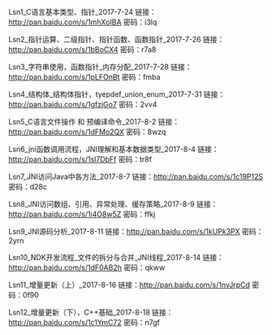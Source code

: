 Lsn1_C语言基本类型、指针_2017-7-24
链接：http://pan.baidu.com/s/1mhXoIBA 密码：i3lq

Lsn2_指针运算、二级指针、指针函数、函数指针_2017-7-26
链接：http://pan.baidu.com/s/1bBoCX4 密码：r7a8

Lsn3_字符串使用，函数指针_内存分配_2017-7-28
链接：http://pan.baidu.com/s/1pLFOnBt 密码：fmba

Lsn4_结构体_结构体指针，tyepdef_union_enum_2017-7-31
链接：http://pan.baidu.com/s/1gfzjGo7 密码：2vv4

Lsn5_C语言文件操作 和 预编译命令_2017-8-2
链接：http://pan.baidu.com/s/1dFMo2QX 密码：8wzq

Lsn6_jni函数调用流程，JNI理解和基本数据类型_2017-8-4
链接：http://pan.baidu.com/s/1sl7DbFf 密码：tr8f

Lsn7_JNI访问Java中各方法_2017-8-7
链接：http://pan.baidu.com/s/1c19P12S 密码：d28c

Lsn8_JNI访问数组、引用、异常处理、缓存策略_2017-8-9
链接：http://pan.baidu.com/s/1i4O8w5Z 密码：ffkj

Lsn9_JNI源码分析_2017-8-11
链接：http://pan.baidu.com/s/1kUPk3PX 密码：2yrn

Lsn10_NDK开发流程_文件的拆分与合并_JNI线程_2017-8-14
链接：http://pan.baidu.com/s/1dF0AB2h 密码：qkww

Lsn11_增量更新（上）_2017-8-16
链接：http://pan.baidu.com/s/1nvJrpCd 密码：0f90

Lsn12_增量更新（下），C++基础_2017-8-18
链接：http://pan.baidu.com/s/1c1YmC72 密码：n7gf
